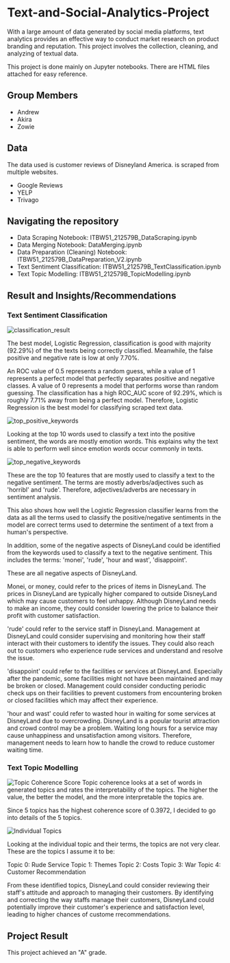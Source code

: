 # Text-and-Social-Analytics-Project

With a large amount of data generated by social media platforms, text analytics provides an effective way to conduct market research on product branding and reputation. This project involves the collection, cleaning, and analyzing of textual data.

This project is done mainly on Jupyter notebooks. There are HTML files attached for easy reference.

## Group Members

- Andrew
- Akira
- Zowie

## Data

The data used is customer reviews of Disneyland America. is scraped from multiple websites.
- Google Reviews
- YELP
- Trivago

## Navigating the repository

- Data Scraping Notebook: ITBW51_212579B_DataScraping.ipynb
- Data Merging Notebook: DataMerging.ipynb
- Data Preparation (Cleaning) Notebook: ITBW51_212579B_DataPreparation_V2.ipynb
- Text Sentiment Classification: ITBW51_212579B_TextClassification.ipynb
- Text Topic Modelling: ITBW51_212579B_TopicModelling.ipynb

## Result and Insights/Recommendations

### Text Sentiment Classification
![classification_result](https://github.com/exfang/Text-and-Social-Analytics-Project/assets/98097965/3097f612-0827-4676-99af-55dc0dd934bc)

The best model, Logistic Regression, classification is good with majority (92.29%) of the the texts being correctly classified. Meanwhile, the false positive and negative rate is low at only 7.70%.

An ROC value of 0.5 represents a random guess, while a value of 1 represents a perfect model that perfectly separates positive and negative classes. A value of 0 represents a model that performs worse than random guessing. The classification has a high ROC_AUC score of 92.29%, which is roughly 7.71% away from being a perfect model. Therefore, Logistic Regression is the best model for classifying scraped text data.

![top_positive_keywords](https://github.com/exfang/Text-and-Social-Analytics-Project/assets/98097965/710ad1a7-a988-48be-9fba-04c996be095b)

Looking at the top 10 words used to classify a text into the positive sentiment, the words are mostly emotion words. This explains why the text is able to perform well since emotion words occur commonly in texts.

![top_negative_keywords](https://github.com/exfang/Text-and-Social-Analytics-Project/assets/98097965/915f490c-946b-4442-8401-97dc02409a77)

These are the top 10 features that are mostly used to classify a text to the negative sentiment. The terms are mostly adverbs/adjectives such as 'horribl' and 'rude'. Therefore, adjectives/adverbs are necessary in sentiment analysis.

This also shows how well the Logistic Regression classifier learns from the data as all the terms used to classify the positive/negative sentiments in the model are correct terms used to determine the sentiment of a text from a human's perspective.

In addition, some of the negative aspects of DisneyLand could be identified from the keywords used to classify a text to the negative sentiment. This includes the terms: 'monei', 'rude', 'hour and wast', 'disappoint'.

These are all negative aspects of DisneyLand.

Monei, or money, could refer to the prices of items in DisneyLand. The prices in DisneyLand are typically higher compared to outside DisneyLand which may cause customers to feel unhappy. Although DisneyLand needs to make an income, they could consider lowering the price to balance their profit with customer satisfaction.

'rude' could refer to the service staff in DisneyLand. Management at DisneyLand could consider supervising and monitoring how their staff interact with their customers to identify the issues. They could also reach out to customers who experience rude services and understand and resolve the issue.

'disappoint' could refer to the facilities or services at DisneyLand. Especially after the pandemic, some facilities might not have been maintained and may be broken or closed. Management could consider conducting periodic check ups on their facilities to prevent customers from encountering broken or closed facilities which may affect their experience.

'hour and wast' could refer to wasted hour in waiting for some services at DisneyLand due to overcrowding. DisneyLand is a popular tourist attraction and crowd control may be a problem. Waiting long hours for a service may cause unhappiness and unsatisfaction among visitors. Therefore, management needs to learn how to handle the crowd to reduce customer waiting time.

### Text Topic Modelling

![Topic Coherence Score](https://github.com/exfang/Text-and-Social-Analytics-Project/assets/98097965/3931295b-0950-4b5c-979e-6d8cf0d16666)
Topic coherence looks at a set of words in generated topics and rates the interpretability of the topics. The higher the value, the better the model, and the more interpretable the topics are.

Since 5 topics has the highest coherence score of 0.3972, I decided to go into details of the 5 topics.

![Individual Topics](https://github.com/exfang/Text-and-Social-Analytics-Project/assets/98097965/c924a9a4-fc36-4b41-b938-baf5917fe4ab)

Looking at the individual topic and their terms, the topics are not very clear. These are the topics I assume it to be:

Topic 0: Rude Service
Topic 1: Themes
Topic 2: Costs
Topic 3: War
Topic 4: Customer Recommendation

From these identified topics, DisneyLand could consider reviewing their staff's attitude and approach to managing their customers. By identifying and correcting the way staffs manage their customers, DisneyLand could potentially improve their customer's experience and satisfaction level, leading to higher chances of custome rrecommendations.

## Project Result
This project achieved an "A" grade.

